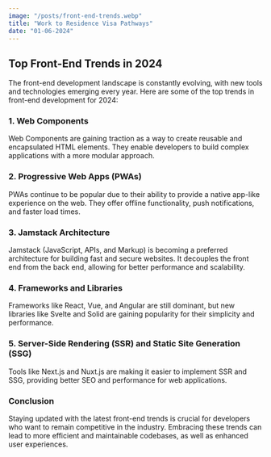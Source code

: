 ```yaml
---
image: "/posts/front-end-trends.webp"
title: "Work to Residence Visa Pathways"
date: "01-06-2024"
---
```


## Top Front-End Trends in 2024

The front-end development landscape is constantly evolving, with new tools and technologies emerging every year. Here are some of the top trends in front-end development for 2024:

### 1. **Web Components**

Web Components are gaining traction as a way to create reusable and encapsulated HTML elements. They enable developers to build complex applications with a more modular approach.

### 2. **Progressive Web Apps (PWAs)**

PWAs continue to be popular due to their ability to provide a native app-like experience on the web. They offer offline functionality, push notifications, and faster load times.

### 3. **Jamstack Architecture**

Jamstack (JavaScript, APIs, and Markup) is becoming a preferred architecture for building fast and secure websites. It decouples the front end from the back end, allowing for better performance and scalability.

### 4. **Frameworks and Libraries**

Frameworks like React, Vue, and Angular are still dominant, but new libraries like Svelte and Solid are gaining popularity for their simplicity and performance.

### 5. **Server-Side Rendering (SSR) and Static Site Generation (SSG)**

Tools like Next.js and Nuxt.js are making it easier to implement SSR and SSG, providing better SEO and performance for web applications.

### Conclusion

Staying updated with the latest front-end trends is crucial for developers who want to remain competitive in the industry. Embracing these trends can lead to more efficient and maintainable codebases, as well as enhanced user experiences.
